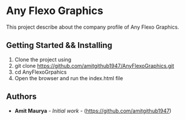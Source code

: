 # Any Flexo Graphics

This project describe about the company profile of Any Flexo Graphics. 

## Getting Started && Installing
1. Clone the project using
2. git clone https://github.com/amitgithub1947/AnyFlexoGraphics.git
3. cd AnyFlexoGrpahics
4. Open the browser and run the index.html file


## Authors

* **Amit Maurya** - *Initial work* - (https://github.com/amitgithub1947)
